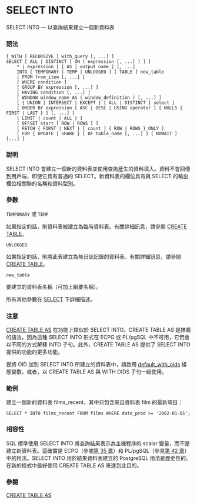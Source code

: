 # SELECT INTO

SELECT INTO — 以查詢結果建立一個新資料表

### 語法

```
[ WITH [ RECURSIVE ] with_query [, ...] ]
SELECT [ ALL | DISTINCT [ ON ( expression [, ...] ) ] ]
    * | expression [ [ AS ] output_name ] [, ...]
    INTO [ TEMPORARY | TEMP | UNLOGGED ] [ TABLE ] new_table
    [ FROM from_item [, ...] ]
    [ WHERE condition ]
    [ GROUP BY expression [, ...] ]
    [ HAVING condition [, ...] ]
    [ WINDOW window_name AS ( window_definition ) [, ...] ]
    [ { UNION | INTERSECT | EXCEPT } [ ALL | DISTINCT ] select ]
    [ ORDER BY expression [ ASC | DESC | USING operator ] [ NULLS { FIRST | LAST } ] [, ...] ]
    [ LIMIT { count | ALL } ]
    [ OFFSET start [ ROW | ROWS ] ]
    [ FETCH { FIRST | NEXT } [ count ] { ROW | ROWS } ONLY ]
    [ FOR { UPDATE | SHARE } [ OF table_name [, ...] ] [ NOWAIT ] [...] ]
```

### 說明

SELECT INTO 會建立一個新的資料表並使用查詢産生的資料填入。資料不會回傳到用戶端，即使它具有普通的 SELECT。新資料表的欄位具有與 SELECT 的輸出欄位相關聯的名稱和資料型別。

### 參數

`TEMPORARY` 或 `TEMP`

如果指定的話，則資料表被建立為臨時資料表。有關詳細訊息，請參閱 [CREATE TABLE](create-table.md)。

`UNLOGGED`

如果指定的話，則將此表建立為無日誌記錄的資料表。有關詳細訊息，請參閱 [CREATE TABLE](create-table.md)。

_`new_table`_

要建立的資料表名稱（可加上綱要名稱）。

所有其他參數在 [SELECT](select.md) 下詳細描述。

### 注意

[CREATE TABLE AS](create-table-as.md) 在功能上類似於 SELECT INTO。CREATE TABLE AS 是推薦的語法，因為這種 SELECT INTO 形式在 ECPG 或 PL/pgSQL 中不可用，它們會以不同的方式解釋 INTO 子句。此外，CREATE TABLE AS 提供了 SELECT INTO 提供的功能的更多功能。

要將 OID 加到 SELECT INTO 所建立的資料表中，請啟用 [default\_with\_oids](../../server-administration/server-configuration/19.13.-ban-ben-yu-ping-tai-de-xiang-rong-xing.md#19-13-1-previous-postgresql-versions) 組態變數。或者，以 CREATE TABLE AS 與 WITH OIDS 子句一起使用。

### 範例

建立一個新的資料表 films\_recent，其中只包含來自資料表 film 的最新項目：

```
SELECT * INTO films_recent FROM films WHERE date_prod >= '2002-01-01';
```

### 相容性

SQL 標準使用 SELECT INTO 將查詢結果表示為主機程序的 scalar 變量，而不是建立新資料表。這確實是 ECPG（參閱[第 35 章](../../client-interfaces/ecpg-embedded-sql-in-c/)）和 PL/pgSQL（參見[第 42 章](../../server-programming/pl-pgsql-sql-procedural-language/)）中的用法。SELECT INTO 用於結果資料表建立的 PostgreSQL 用法是歷史性的。在新的程式中最好使用 CREATE TABLE AS 來達到此目的。

### 參閱

[CREATE TABLE AS](create-table-as.md)
